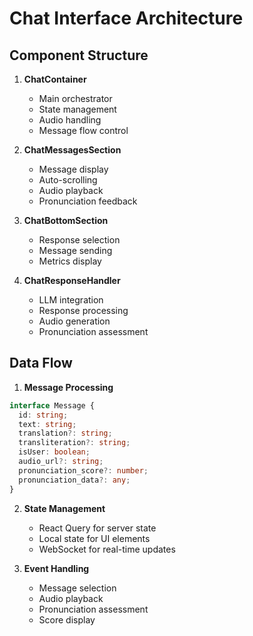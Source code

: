 # Chat Interface Architecture

## Component Structure

1. **ChatContainer**
   - Main orchestrator
   - State management
   - Audio handling
   - Message flow control

2. **ChatMessagesSection**
   - Message display
   - Auto-scrolling
   - Audio playback
   - Pronunciation feedback

3. **ChatBottomSection**
   - Response selection
   - Message sending
   - Metrics display

4. **ChatResponseHandler**
   - LLM integration
   - Response processing
   - Audio generation
   - Pronunciation assessment

## Data Flow

1. **Message Processing**
```typescript
interface Message {
  id: string;
  text: string;
  translation?: string;
  transliteration?: string;
  isUser: boolean;
  audio_url?: string;
  pronunciation_score?: number;
  pronunciation_data?: any;
}
```

2. **State Management**
   - React Query for server state
   - Local state for UI elements
   - WebSocket for real-time updates

3. **Event Handling**
   - Message selection
   - Audio playback
   - Pronunciation assessment
   - Score display